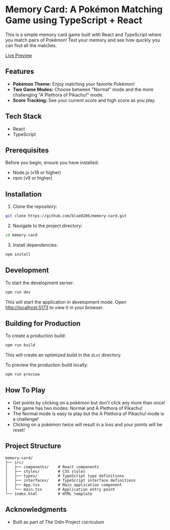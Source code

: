 # Memory Card: A Pokémon Matching Game using TypeScript + React

This is a simple memory card game built with React and TypeScript where you match pairs of Pokémon! Test your memory and see how quickly you can find all the matches.

[Live Preview](https://memory-card-sooty-ten.vercel.app/)

## Features

- **Pokémon Theme:** Enjoy matching your favorite Pokémon!
- **Two Game Modes:** Choose between "Normal" mode and the more challenging "A Plethora of Pikachu!" mode.
- **Score Tracking:**  See your current score and high score as you play.

## Tech Stack

- React
- TypeScript

## Prerequisites

Before you begin, ensure you have installed:
- Node.js (v18 or higher)
- npm (v9 or higher)

## Installation

1. Clone the repository:
```bash
git clone https://github.com/blue0206/memory-card.git
```

2. Navigate to the project directory:
```bash
cd memory-card
```

3. Install dependencies:
```bash
npm install
```

## Development

To start the development server:

```bash
npm run dev
```

This will start the application in development mode. 
Open [http://localhost:5173](http://localhost:5173) to view it in your browser.

## Building for Production

To create a production build:

```bash
npm run build
```

This will create an optimized build in the `dist` directory.

To preview the production build locally:

```bash
npm run preview
```

## How To Play
- Get points by clicking on a pokémon but don't click any more than once!
- The game has two modes: Normal and A Plethora of Pikachu!
- The Normal mode is easy to play but the A Plethora of Pikachu! mode is a challenge!
- Clicking on a pokémon twice will result in a loss and your points will be reset!

## Project Structure

```
memory-card/
├── src/
│   ├── components/    # React components
│   ├── styles/        # CSS styles
│   ├── types/         # TypeScript type definitions
│   ├── interfaces/    # TypeScript interface definitions
│   ├── App.tsx        # Main application component
│   └── main.tsx       # Application entry point
└── index.html         # HTML template
```

## Acknowledgments

- Built as part of The Odin Project curriculum